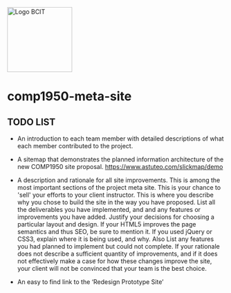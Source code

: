 <img src="https://github.com/comp1950-bag/comp1950-meta-site/blob/master/img/bcit-logo.png" alt="Logo BCIT" width="150"/> 

# comp1950-meta-site

## TODO LIST

* An introduction to each team member with detailed descriptions of what each member
contributed to the project.

* A sitemap that demonstrates the planned information architecture of the new COMP1950 site
proposal. https://www.astuteo.com/slickmap/demo

* A description and rationale for all site improvements. This is among the most important sections
of the project meta site. This is your chance to 'sell' your efforts to your client instructor. This is
where you describe why you chose to build the site in the way you have proposed. List all the
deliverables you have implemented, and and any features or improvements you have added.
Justify your decisions for choosing a particular layout and design. If your HTML5 improves the
page semantics and thus SEO, be sure to mention it. If you used jQuery or CSS3, explain where it
is being used, and why. Also List any features you had planned to implement but could not
complete. If your rationale does not describe a sufficient quantity of improvements, and if it
does not effectively make a case for how these changes improve the site, your client will not be
convinced that your team is the best choice.

* An easy to find link to the ‘Redesign Prototype Site’
